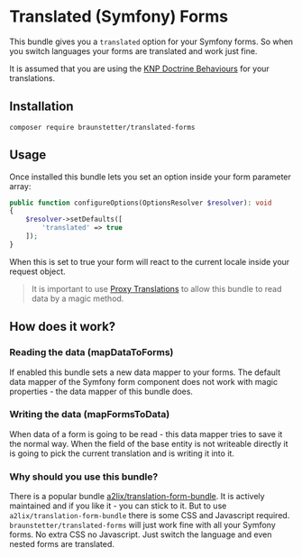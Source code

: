 # Translated (Symfony) Forms

This bundle gives you a `translated` option for your Symfony forms. So when you switch languages your forms are translated and work just fine. 

It is assumed that you are using the [KNP Doctrine Behaviours](https://github.com/KnpLabs/DoctrineBehaviors/blob/master/docs/translatable.md) for your translations.

## Installation

`composer require braunstetter/translated-forms`

## Usage

Once installed this bundle lets you set an option inside your form parameter array: 

```php
public function configureOptions(OptionsResolver $resolver): void
{
    $resolver->setDefaults([
        'translated' => true
    ]);
}
```

When this is set to true your form will react to the current locale inside your request object.
> It is important to use [Proxy Translations](https://github.com/KnpLabs/DoctrineBehaviors/blob/master/docs/translatable.md#proxy-translations) to allow this bundle to read data by a magic method.

## How does it work?

### Reading the data (mapDataToForms)
If enabled this bundle sets a new data mapper to your forms. The default data mapper of the Symfony form component does not work with magic properties - the data mapper of this bundle does. 

### Writing the data (mapFormsToData)
When data of a form is going to be read - this data mapper tries to save it the normal way. When the field of the base entity is not writeable directly it is going to pick the current translation and is writing it into it.   

### Why should you use this bundle?
There is a popular bundle [a2lix/translation-form-bundle](https://github.com/a2lix/TranslationFormBundle). 
It is actively maintained and if you like it - you can stick to it. 
But to use `a2lix/translation-form-bundle` there is some CSS and Javascript required. `braunstetter/translated-forms` will just work fine with all your Symfony forms. No extra CSS no Javascript. Just switch the language and even nested forms are translated.